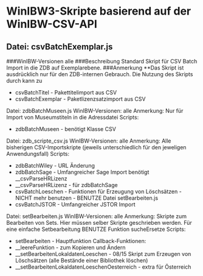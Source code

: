 # WinIBW3-Skripte basierend auf der WinIBW-CSV-API

## Datei: csvBatchExemplar.js
###WinIBW-Versionen
alle
###Beschreibung
Standard Skript für CSV Batch Import in die ZDB auf Exemplarebene. 
###Anmerkung
**Das Skript ist ausdrücklich nur für den ZDB-internen Gebrauch. Die Nutzung des Skripts durch kann zu  
* csvBatchTitel - Pakettitelimport aus CSV
* csvBatchExemplar - Paketlizenzsatzimport aus CSV

Datei: zdbBatchMuseen.js
WinIBW-Versionen: alle
Anmerkung: Nur für Import von Museumstiteln in die Adressdatei
Scripts:
* zdbBatchMuseen - benötigt Klasse CSV

Datei: zdb_scripte_csv.js
WinIBW-Versionen: alle
Anmerkung: Alle bisherigen CSV-Importskripte (jeweils unterschiedlich für den jeweligen Anwendungsfall)
Scripts:
* zdbBatchWiley - URL Änderung
* zdbBatchSage - Umfangreicher Sage Import benötigt __csvParseHRLizenz
* __csvParseHRLizenz - für zdbBatchSage
* csvBatchLoeschen - Funktionen für Erzeugung von Löschsätzen - NICHT mehr benutzen - BENUTZE Datei setBearbeiten.js
* csvBatchJSTOR - Umfangreicher JSTOR Import

Datei: setBearbeiten.js
WinIBW-Versionen: alle
Anmerkung: Skripte zum Bearbeiten von Sets. Hier müssen selber Skripte geschrieben werden. Für eine einfache Setbearbeitung BENUTZE Funktion sucheErsetze
Scripts:
* setBearbeiten - Hauptfunktion
Callback-Funktionen:
* __leereFunktion - zum Kopieren und Ändern
* __setBearbeitenLokaldatenLoeschen - 08/15 Skript zum Erzeugen von Löschsätzen (alle Bestände einer Bibliothek löschen)
* __setBearbeitenLokaldatenLoeschenOesterreich - extra für Österreich
